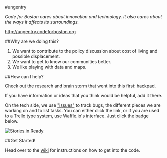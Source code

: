 #ungentry

*Code for Boston cares about innovation and technology.  It also cares about the ways it affects its surroundings.*

http://ungentry.codeforboston.org

##Why are we doing this?

  1. We want to contribute to the policy discussion about cost of living and possible displacement.
  2. We want to get to know our communities better.
  3. We like playing with data and maps.

##How can I help?

Check out the research and brain storm that went into this first: [hackpad](https://codeforboston.hackpad.com/How-can-Code-for-Boston-contribute-to-the-policy-discussion-on-gentrification-in-Boston-fD9RvXalX84#:h=Variable-Wish-List).

If you have information or ideas that you think would be helpful, add it there.


On the tech side, we use ["issues"](https://github.com/codeforboston/ungentry/issues) to track bugs, the different pieces we are working on and to list tasks.  You can either click the link, or if you are used to a Trello type system, use Waffle.io's interface. Just click the badge below.

[![Stories in Ready](https://badge.waffle.io/codeforboston/ungentry.png?label=ready&title=Ready)](http://waffle.io/codeforboston/ungentry)


##Get Started!

Head over to the [wiki](https://github.com/codeforboston/ungentry/wiki) for instructions on how to get into the code.


